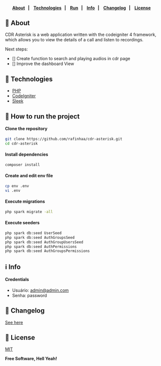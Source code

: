 <h4 align="center">
    <br><br>
    <p align="center">
      <a href="#-about">About</a>&nbsp;&nbsp;&nbsp;|&nbsp;&nbsp;&nbsp;
      <a href="#-technologies">Technologies</a>&nbsp;&nbsp;&nbsp;|&nbsp;&nbsp;&nbsp;
      <a href="#-how-to-run-the-project">Run</a>&nbsp;&nbsp;&nbsp;|&nbsp;&nbsp;&nbsp;
      <a href="#-info">Info</a>&nbsp;&nbsp;&nbsp;|&nbsp;&nbsp;&nbsp;
      <a href="#-changelog">Changelog</a>&nbsp;&nbsp;&nbsp;|&nbsp;&nbsp;&nbsp;
      <a href="#-license">License</a>
  </p>
</h4>

## 🔖 About

CDR Asterisk is a web application written with the codeigniter 4 framework, which allows you to view the details of a call and listen to recordings.

Next steps:
- [] Create function to search and playing audios in cdr page
- [] Improve the dashboard View

## 🚀 Technologies

- [PHP](https://php.net/)
- [CodeIgniter](https://codeigniter.com/)
- [Sleek](https://sleek.tafcoder.com/)

## 🏁 How to run the project

#### Clone the repository

```bash
git clone https://github.com/rafinhaa/cdr-asterisk.git
cd cdr-asterisk
```

#### Install dependencies

```bash
composer install
```

#### Create and edit env file

```bash
cp env .env
vi .env
```

#### Execute migrations

```bash
php spark migrate -all
```

#### Execute seeders

```bash
php spark db:seed UserSeed
php spark db:seed AuthGroupsSeed
php spark db:seed AuthGroupUsersSeed
php spark db:seed AuthPermissions
php spark db:seed AuthGroupsPermissions
```

## ℹ️ Info

#### Credentials

- Usuário: admin@admin.com
- Senha: password

## 📄 Changelog

[See here](docs/changelog.md)

## 📝 License

[MIT](LICENSE)

**Free Software, Hell Yeah!**
